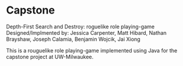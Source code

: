 # Capstone

Depth-First Search and Destroy: roguelike role playing-game
Designed/Implmented by: Jessica Carpenter, Matt Hibard, Nathan Brayshaw, Joseph Calamia, Benjamin Wojcik, Jai Xiong

This is a rouguelike role playing-game implemented using Java for the capstone project at UW-Milwaukee.
